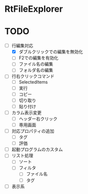 # RtFileExplorer

# TODO
- [ ] 行編集対応
    - [x] ダブルクリックでの編集を無効化
    - [ ] F2での編集を有効化
    - [ ] ファイル名の編集
    - [ ] フォルダ名の編集
- [ ] 行右クリックコマンド
    - [ ] SelectedItems
    - [ ] 実行
    - [ ] コピー
    - [ ] 切り取り
    - [ ] 貼り付け
- [ ] カラム表示変更
    - [ ] ヘッダー右クリック
    - [ ] 専用画面
- [ ] 対応プロパティの追加
    - [ ] タグ
    - [ ] 評価
- [ ] 起動プログラムのカスタム
- [ ] リスト処理
    - [ ] ソート
    - [ ] フィルタ
        - [ ] ファイル名
        - [ ] タグ
- [ ] 表示系
